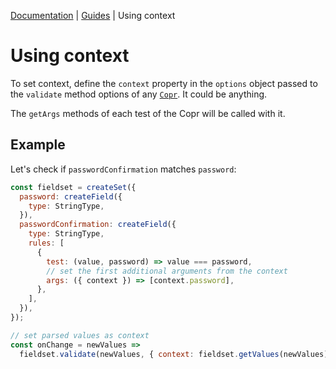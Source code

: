 [Documentation](../README.md) | [Guides](./README.md) | Using context

# Using context

To set context, define the `context` property in the `options` object passed to the `validate` method options of any [`Copr`](../api/object-copr.md). It could be anything.

The `getArgs` methods of each test of the Copr will be called with it.

## Example

Let's check if `passwordConfirmation` matches `password`:

```js
const fieldset = createSet({
  password: createField({
    type: StringType,
  }),
  passwordConfirmation: createField({
    type: StringType,
    rules: [
      {
        test: (value, password) => value === password,
        // set the first additional arguments from the context
        args: ({ context }) => [context.password],
      },
    ],
  }),
});

// set parsed values as context
const onChange = newValues =>
  fieldset.validate(newValues, { context: fieldset.getValues(newValues) });
```

